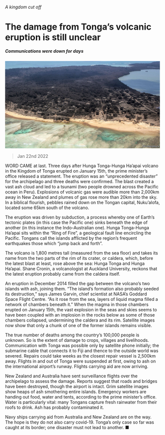 ###### A kingdom cut off

# The damage from Tonga’s volcanic eruption is still unclear 

##### Communications were down for days 

![image](images/20220122_ASP007_1.jpg) 

> Jan 22nd 2022 

WORD CAME at last. Three days after Hunga Tonga-Hunga Ha’apai volcano in the Kingdom of Tonga erupted on January 15th, the prime minister’s office released a statement. The eruption was an “unprecedented disaster” for the archipelago and three deaths were confirmed. The blast created a vast ash cloud and led to a tsunami (two people drowned across the Pacific ocean in Peru). Explosions of volcanic gas were audible more than 2,000km away in New Zealand and plumes of gas rose more than 20km into the sky. In a biblical flourish, pebbles rained down on the Tongan capital, Nuku’alofa, located some 65km south of the volcano.

The eruption was driven by subduction, a process whereby one of Earth’s tectonic plates (in this case the Pacific one) sinks beneath the edge of another (in this instance the Indo-Australian one). Hunga Tonga-Hunga Ha’apai sits within the “Ring of Fire”, a geological fault line encircling the Pacific. Tongans call the islands afflicted by the region’s frequent earthquakes those which “jump back and forth”.


The volcano is 1,800 metres tall (measured from the sea floor) and takes its name from the two parts of the rim of its crater, or caldera, which, before the latest blast at least, rose above the sea: Hunga Tonga and Hunga Ha’apai. Shane Cronin, a volcanologist at Auckland University, reckons that the latest eruption probably came from the caldera itself.

An eruption in December 2014 filled the gap between the volcano’s two islands with ash, joining them. “The island’s formation also probably seeded its destruction,” says James Garvin, chief scientist at NASA’s Goddard Space Flight Centre. “As it rose from the sea, layers of liquid magma filled a network of chambers beneath it.” When the magma in those chambers erupted on January 15th, the vast explosion in the seas and skies seems to have been coupled with an implosion in the rocks below as some of those chambers collapsed, undermining the caldera and its rim. Satellite images now show that only a chunk of one of the former islands remains visible.

The true number of deaths among the country’s 100,000 people is unknown. So is the extent of damage to crops, villages and livelihoods. Communication with Tonga was possible only by satellite phone initially; the submarine cable that connects it to Fiji and thence to the outside world was severed. Repairs could take weeks as the closest repair vessel is 2,500km away. Flights in and out of Tonga were suspended at first, owing to ash on the international airport’s runway. Flights carrying aid are now arriving.

New Zealand and Australia have sent surveillance flights over the archipelago to assess the damage. Reports suggest that roads and bridges have been destroyed, though the airport is intact. Grim satellite images show heaps of ash smothering entire islands. Emergency workers are handing out food, water and tents, according to the prime minister’s office. Water is particularly vital: many Tongans capture fresh rainwater from their roofs to drink. Ash has probably contaminated it.

Navy ships carrying aid from Australia and New Zealand are on the way. The hope is they do not also carry covid-19. Tonga’s only case so far was caught at its border; one disaster must not lead to another. ■

